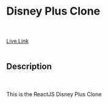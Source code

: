 <h1>Disney Plus Clone</h1> 
<br>

<br>
<a href="https://disneyplusclone-56f02.web.app/">Live Link</a>
<br>

<br>
<h2>Description</h2>
<br>
<br>
This is the ReactJS Disney Plus Clone


